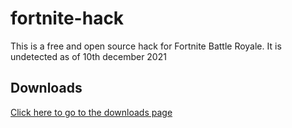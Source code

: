 # fortnite-hack
This is a free and open source hack for Fortnite Battle Royale.
It is undetected as of 10th december 2021

## Downloads
[Click here to go to the downloads page](https://github.com/xSkyyy/fortnite-hack/releases)
